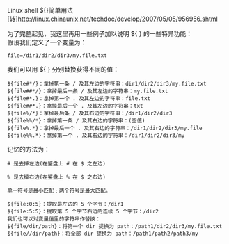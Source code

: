 Linux shell ${}简单用法<Br/>
[转]http://linux.chinaunix.net/techdoc/develop/2007/05/05/956956.shtml<Br/>

为了完整起见，我这里再用一些例子加以说明 ${ } 的一些特异功能：<Br/>
假设我们定义了一个变量为：<Br/>
```
file=/dir1/dir2/dir3/my.file.txt
```
我们可以用 ${ } 分别替换获得不同的值：
```
${file#*/}：拿掉第一条 / 及其左边的字符串：dir1/dir2/dir3/my.file.txt
${file##*/}：拿掉最后一条 / 及其左边的字符串：my.file.txt
${file#*.}：拿掉第一个 . 及其左边的字符串：file.txt
${file##*.}：拿掉最后一个 . 及其左边的字符串：txt
${file%/*}：拿掉最后条 / 及其右边的字符串：/dir1/dir2/dir3
${file%%/*}：拿掉第一条 / 及其右边的字符串：(空值)
${file%.*}：拿掉最后一个 . 及其右边的字符串：/dir1/dir2/dir3/my.file
${file%%.*}：拿掉第一个 . 及其右边的字符串：/dir1/dir2/dir3/my
```
记忆的方法为：<Br/>

`# 是去掉左边(在鉴盘上 # 在 $ 之左边)`

`% 是去掉右边(在鉴盘上 % 在 $ 之右边)`

`单一符号是最小匹配﹔两个符号是最大匹配。`

```
${file:0:5}：提取最左边的 5 个字节：/dir1
${file:5:5}：提取第 5 个字节右边的连续 5 个字节：/dir2
我们也可以对变量值里的字符串作替换：
${file/dir/path}：将第一个 dir 提换为 path：/path1/dir2/dir3/my.file.txt
${file//dir/path}：将全部 dir 提换为 path：/path1/path2/path3/my
```
